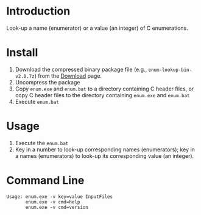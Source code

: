 # Introduction #

Look-up a name (enumerator) or a value (an integer) of C enumerations.


# Install #

1. Download the compressed binary package file (e.g., `enum-lookup-bin-v2.0.7z`)
   from the [Download](https://bitbucket.org/YorkJong/awkenumlookup/downloads)
   page.
2. Uncompress the package
3. Copy `enum.exe` and `enum.bat` to a directory containing C header files, or
   copy C header files to the directory containing `enum.exe` and `enum.bat`
4. Execute `enum.bat`


# Usage #

1. Execute the `enum.bat`
2. Key in a number to look-up corresponding names (enumerators);
   key in a names (enumerators) to look-up its corresponding value (an integer).


# Command Line #

```
Usage: enum.exe -v key=value InputFiles
       enum.exe -v cmd=help
       enum.exe -v cmd=version
```
